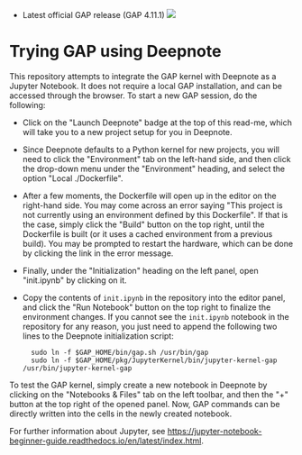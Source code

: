 - Latest official GAP release (GAP 4.11.1) [<img src="https://deepnote.com/buttons/launch-in-deepnote-white-small.svg">](https://deepnote.com/launch?url=https%3A%2F%2Fgithub.com%2FZachNewbery%2Ftry-gap-in-deepnote)
# Trying GAP using Deepnote
This repository attempts to integrate the GAP kernel with Deepnote as a Jupyter Notebook. It does not require a local GAP installation, and can be accessed through the browser. To start a new GAP session, do the following:
- Click on the "Launch Deepnote" badge at the top of this read-me, which will take you to a new project setup for you in Deepnote.
- Since Deepnote defaults to a Python kernel for new projects, you will need to click the "Environment" tab on the left-hand side, and then click the drop-down menu under the "Environment" heading, and select the option "Local ./Dockerfile".
- After a few moments, the Dockerfile will open up in the editor on the right-hand side. You may come across an error saying "This project is not currently using an environment defined by this Dockerfile". If that is the case, simply click the "Build" button on the top right, until the Dockerfile is built (or it uses a cached environment from a previous build). You may be prompted to restart the hardware, which can be done by clicking the link in the error message.
- Finally, under the "Initialization" heading on the left panel, open "init.ipynb" by clicking on it.
- Copy the contents of `init.ipynb` in the repository into the editor panel, and click the "Run Notebook" button on the top right to finalize the environment changes. If you cannot see the `init.ipynb` notebook in the repository for any reason, you just need to append the following two lines to the Deepnote initialization script:

        sudo ln -f $GAP_HOME/bin/gap.sh /usr/bin/gap
        sudo ln -f $GAP_HOME/pkg/JupyterKernel/bin/jupyter-kernel-gap /usr/bin/jupyter-kernel-gap

To test the GAP kernel, simply create a new notebook in Deepnote by clicking on the "Notebooks & Files" tab on the left toolbar, and then the "+" button at the top right of the opened panel. Now, GAP commands can be directly written into the cells in the newly created notebook.

For further information about Jupyter, see https://jupyter-notebook-beginner-guide.readthedocs.io/en/latest/index.html.
